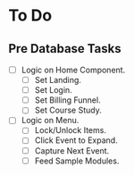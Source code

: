 # To Do


## Pre Database Tasks

* [ ] Logic on Home Component.
    * [ ] Set Landing.
    * [ ] Set Login.
    * [ ] Set Billing Funnel.
    * [ ] Set Course Study.

* [ ] Logic on Menu.
    * [ ] Lock/Unlock Items.
    * [ ] Click Event to Expand.
    * [ ] Capture Next Event.
    * [ ] Feed Sample Modules.
